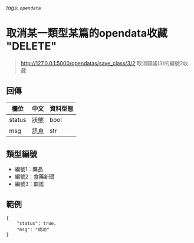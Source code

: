 ###### tags: `opendata`


# 取消某一類型某篇的opendata收藏 "DELETE"

> http://127.0.0.1:5000/opendatas/save_class/3/2
> 取消闢謠(3)的編號2收藏

## 回傳
| 欄位   | 中文 | 資料型態 |
| ------ | ---- | -------- |
| status | 狀態 | bool     |
| msg    | 訊息 | str      |


## 類型編號
* 編號1：藥品
* 編號2：食藥新聞
* 編號3：闢謠

## 範例

```json=
{
    "status": true,
    "msg": "成功"
}
```

